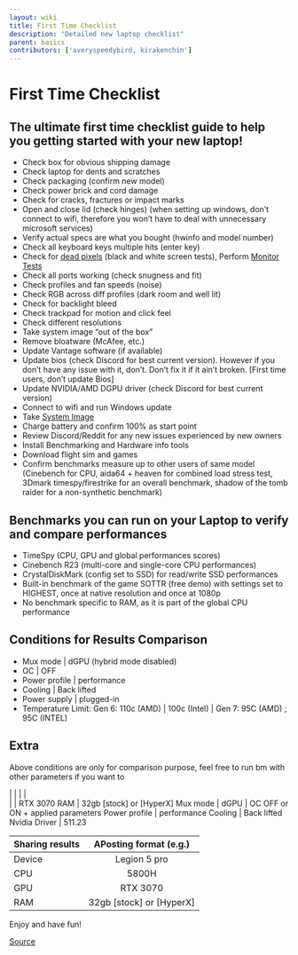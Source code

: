 ```yaml
---
layout: wiki
title: First Time Checklist
description: "Detailed new laptop checklist"
parent: basics
contributors: ['averyspeedybird, kirakenchin'] 
---
```


# First Time Checklist


## The ultimate first time checklist guide to help you getting started with your new laptop!
- Check box for obvious shipping damage
-  Check laptop for dents and scratches
-  Check packaging (confirm new model)
-  Check power brick and cord damage
-  Check for cracks, fractures or impact marks
-  Open and close lid (check hinges) (when setting up windows, don’t connect to wifi, therefore you won’t have to deal with unnecessary microsoft services)
-  Verify actual specs are what you bought (hwinfo and model number)
-  Check all keyboard keys multiple hits (enter key)
-  Check for [dead pixels](https://lcdtech.info/en/tests/dead.pixel.htm) (black and white screen tests), Perform [Monitor Tests](https://arnowelzel.de/en/tools/monitor-test)
-  Check all ports working (check snugness and fit)
-  Check profiles and fan speeds (noise)
-  Check RGB across diff profiles (dark room and well lit)
-  Check for backlight bleed
-  Check trackpad for motion and click feel
-  Check different resolutions
-  Take system image “out of the box”
-  Remove bloatware (McAfee, etc.)
-  Update Vantage software (if available)
-  Update bios (check Discord for best current version). However if you don’t have any issue with it, don’t. Don’t fix it if it ain’t broken. [First time users, don’t update Bios]
-  Update NVIDIA/AMD DGPU driver (check Discord for best current version)
-  Connect to wifi and run Windows update
-  Take [System Image](https://www.youtube.com/watch?v=x9BGn4MivJw)
-  Charge battery and confirm 100% as start point
-  Review Discord/Reddit for any new issues experienced by new owners
-  Install Benchmarking and Hardware info tools
-  Download flight sim and games
-  Confirm benchmarks measure up to other users of same model (Cinebench for CPU, aida64 + heaven for combined load stress test, 3Dmark timespy/firestrike for an overall benchmark, shadow of the tomb raider for a non-synthetic benchmark)

## Benchmarks you can run on your Laptop to verify and compare performances


-  TimeSpy (CPU, GPU and global performances scores)
-  Cinebench R23 (multi-core and single-core CPU performances)
-  CrystalDiskMark (config set to SSD) for read/write SSD performances
-  Built-in benchmark of the game SOTTR (free demo) with settings set to HIGHEST, once at native resolution and once at 1080p
-  No benchmark specific to RAM, as it is part of the global CPU performance

## Conditions for Results Comparison  


-  Mux mode | dGPU (hybrid mode disabled)
-  OC | OFF
-  Power profile | performance
-  Cooling | Back lifted
-  Power supply | plugged-in
-  Temperature Limit: Gen 6: 110c (AMD) | 100c (Intel) | Gen 7: 95C (AMD) ; 95C (INTEL)

## Extra


Above conditions are only for comparison purpose, feel free to run bm with other parameters if you want to

| | |
 |  
| 
 | RTX 3070 
RAM | 32gb [stock] or [HyperX]
Mux mode | dGPU | OC OFF or ON + applied parameters
Power profile | performance Cooling | Back lifted
Nvidia Driver | 511.23

|  Sharing results | APosting format (e.g.) |
| ------------- |:-------------:|
| Device | Legion 5 pro |
| CPU | 5800H |
| GPU | RTX 3070|
|RAM | 32gb [stock] or [HyperX] |


Enjoy and have fun!

[Source](https://rentry.org/laptopsetupguide)
